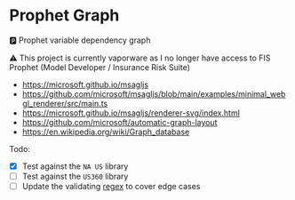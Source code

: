 # Prophet Graph
🅿️ Prophet variable dependency graph

⚠️ This project is currently vaporware as I no longer have access to FIS Prophet (Model Developer / Insurance Risk Suite)

* https://microsoft.github.io/msagljs
* https://github.com/microsoft/msagljs/blob/main/examples/minimal_webgl_renderer/src/main.ts
* https://microsoft.github.io/msagljs/renderer-svg/index.html
* https://github.com/microsoft/automatic-graph-layout
* https://en.wikipedia.org/wiki/Graph_database

Todo:
- [x] Test against the `NA US` library
- [ ] Test against the `US360` library
- [ ] Update the validating [regex](https://github.com/carlcorder/prophet_graph/blob/effc083e8cf34a586c0cdad27ba7dab1032e9b60/prophet/config.py#L227) to cover edge cases
